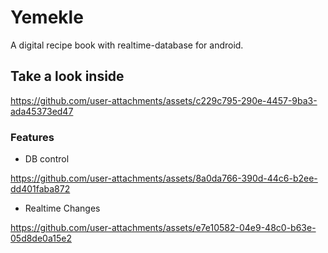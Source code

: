 # Yemekle

A digital recipe book with realtime-database for android.


## Take a look inside

https://github.com/user-attachments/assets/c229c795-290e-4457-9ba3-ada45373ed47


### Features

- DB control
  


https://github.com/user-attachments/assets/8a0da766-390d-44c6-b2ee-dd401faba872



- Realtime Changes

https://github.com/user-attachments/assets/e7e10582-04e9-48c0-b63e-05d8de0a15e2







